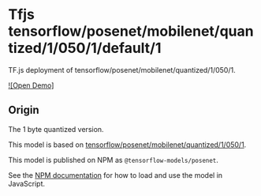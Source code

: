 # Tfjs tensorflow/posenet/mobilenet/quantized/1/050/1/default/1
TF.js deployment of tensorflow/posenet/mobilenet/quantized/1/050/1.

<!-- parent-model: tensorflow/posenet/mobilenet/quantized/1/050/1 -->

[![Open Demo]](https://teachablemachine.withgoogle.com/train/pose)

## Origin
The 1 byte quantized version.

This model is based on [tensorflow/posenet/mobilenet/quantized/1/050/1](https://tfhub.dev/tensorflow/posenet/mobilenet/quantized/1/050/1).

This model is published on NPM as `@tensorflow-models/posenet`.

See the [NPM documentation](https://www.npmjs.com/package/@tensorflow-models/posenet)
for how to load and use the model in JavaScript.
